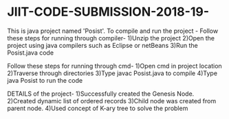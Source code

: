# JIIT-CODE-SUBMISSION-2018-19-
This is java project named 'Posist'. To compile and run the project -
Follow these steps for running through compiler-
1)Unzip the project
2)Open the project using java compilers such as Eclipse or netBeans
3)Run the Posist.java code

Follow these steps for running through cmd-
1)Open cmd in project location
2)Traverse through directories
3)Type javac Posist.java to compile
4)Type java Posist to run the code

DETAILS of the project-
1)Successfully created the Genesis Node.
2)Created dynamic list of ordered records
3)Child node was created from parent node.
4)Used concept of K-ary tree to solve the problem
